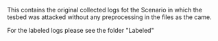 This contains the original collected logs fot the Scenario in which the tesbed was attacked without any preprocessing in the files as the came. 

For the labeled logs please see the folder "Labeled"
